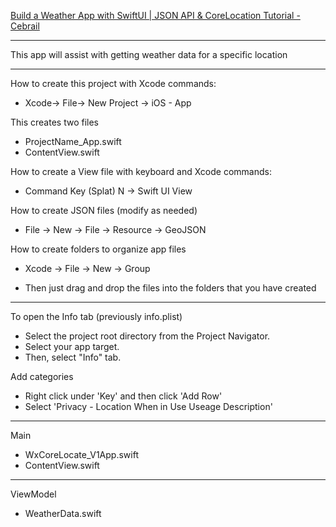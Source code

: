 [Build a Weather App with SwiftUI | JSON API & CoreLocation Tutorial - Cebrail](https://youtu.be/ArfT4qOerL8?si=jQLtlUW4AF00HUJE)

- - - -

This app will assist with getting weather data for a specific location

- - - -

How to create this project with Xcode commands:

* Xcode-> File-> New Project -> iOS - App

This creates two files

* ProjectName_App.swift
* ContentView.swift

How to create a View file with keyboard and Xcode commands:

* Command Key (Splat) N -> Swift UI View

How to create JSON files (modify as needed)

* File -> New -> File -> Resource -> GeoJSON

How to create folders to organize app files

* Xcode -> File -> New -> Group

* Then just drag and drop the files into the folders that you have created

- - - -

To open the Info tab (previously info.plist)

* Select the project root directory from the Project Navigator.
* Select your app target.
* Then, select "Info" tab.

Add categories

* Right click under 'Key' and then click 'Add Row'
* Select 'Privacy - Location When in Use Useage Description'

- - - -

Main

* WxCoreLocate_V1App.swift
* ContentView.swift

- - - -

ViewModel

* WeatherData.swift
